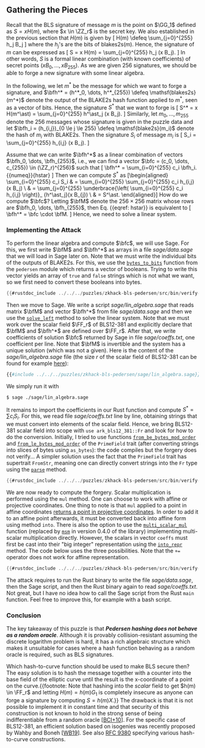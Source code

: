 ## Gathering the Pieces

Recall that the BLS signature of message $m$ is the point on $\GG_1$ defined as $S = x H(m)$, where $x \in \ZZ_r$ is the secret key.
We also established in the previous section that $H(m)$ is given by
\[
 H(m) \defeq \sum_{j=0}^{255} h_j B_j
\]
where the $h_j$'s are the bits of $\mathsf{blakes2s}(m)$.
Hence, the signature of $m$ can be expressed as
\[
 S = x H(m) = \sum_{j=0}^{255} h_j (x B_j).
\]
In other words, $S$ is a formal linear combination (with known coefficients) of secret points $(x B_0, \dots, x B_{255})$.
As we are given 256 signatures, we should be able to forge a new signature with some linear algebra.

In the following, we let $m^*$ be the message for which we want to forge a signature, and $\bfh^* = (h^*_0, \dots, h^*_{255}) \defeq \mathsf{blakes2s}(m^*)$ denote the output of the BLAKE2s hash function applied to $m^*$, seen as a vector of bits.
Hence, the signature $S^*$ that we want to forge is
\[
 S^* = x H(m^\ast) = \sum_{j=0}^{255} h^\ast_j (x B_j).
\]
Similarly, let $m_0, \dots, m_{255}$ denote the 256 messages whose signature is given in the puzzle data and let $\bfh_i = (h_{i,j})_{0 \le j \le 255} \defeq \mathsf{blake2s}(m_i)$ denote the hash of $m_i$ with BLAKE2s.
Then the signature $S_i$ of message $m_i$ is
\[
 S_i = \sum_{j=0}^{255} h_{i,j} (x B_j).
\]

Assume that we can write $\bfh^*$ as a linear combination of vectors $\bfh_0, \dots, \bfh_{255}$, i.e., we can find a vector $\bfc = (c_0, \dots, c_{255}) \in (\ZZ_r)^{256}$ such that
\[
 \bfh^* = \sum_{i=0}^{255} c_i \bfh_i. {{numeq}}{hstar}
\]
Then we can compute $S^*$ as
\[\begin{aligned}
 \sum_{i=0}^{255} c_i S_i & = \sum_{i=0}^{255} \sum_{j=0}^{255} c_i h_{i,j} (x B_j) \\
 & = \sum_{j=0}^{255} \underbrace{\left( \sum_{i=0}^{255} c_i h_{i,j} \right)}_ {h^\ast_j}(x B_{j}) \\
 & = S^\ast.
\end{aligned}\]
How do we compute $\bfc$? Letting $\bfM$ denote the $256 \times 256$ matrix whose rows are $\bfh_0, \dots, \bfh_{255}$, then Eq. {{eqref: hstar}} is equivalent to
\[
 \bfh^* = \bfc \cdot \bfM.
\]
Hence, we need to solve a linear system.

### Implementing the Attack

To perform the linear algebra and compute $\bfc$, we will use Sage.
For this, we first write $\bfM$ and $\bfh^*$ as arrays in a file *sage/data.sage* that we will load in Sage later on.
Note that we must write the individual bits of the outputs of BLAKE2s.
For this, we use the [`bytes_to_bits`](https://docs.rs/ark-crypto-primitives/0.3.0/src/ark_crypto_primitives/crh/pedersen/mod.rs.html#161-170) function from the `pedersen` module which returns a vector of booleans.
Trying to write this vector yields an array of `true` and `false` strings which is not what we want, so we first need to convert these booleans into bytes.

```rust
{{#rustdoc_include ../../../puzzles/zkhack-bls-pedersen/src/bin/verify-bls-pedersen.rs:write}}
```

Then we move to Sage.
We write a script *sage/lin_algebra.sage* that reads matrix $\bfM$ and vector $\bfh^*$ from file *sage/data.sage* and then we use the [`solve_left`](https://doc.sagemath.org/html/en/reference/matrices/sage/matrix/matrix2.html#sage.matrix.matrix2.Matrix.solve_left) method to solve the linear system.
Note that we must work over the scalar field $\FF_r$ of BLS12-381 and explicitly declare that $\bfM$ and $\bfh^*$ are defined over $\FF_r$.
After that, we write coefficients of solution $\bfc$ returned by Sage in file *sage/coeffs.txt*, one coefficient per line.
Note that $\bfM$ is invertible and the system has a unique solution (which was not a given).
Here is the content of the *sage/lin_algebra.sage* file (the size $r$ of the scalar field of BLS12-381 can be found for example [here](https://docs.rs/ark-bls12-381/0.4.0/ark_bls12_381/)):

```python
{{#include ../../../puzzles/zkhack-bls-pedersen/sage/lin_algebra.sage}}
```

We simply run it with

```console
$ sage ./sage/lin_algebra.sage
```

It remains to import the coefficients in our Rust function and compute $S^*= \sum c_i S_i$.
For this, we read file *sage/coeffs.txt* line by line, obtaining strings that we must convert into elements of the scalar field.
Hence, we bring BLS12-381 scalar field into scope with `use ark_bls12_381::Fr` and look for how to do the conversion.
Initially, I tried to use functions [`from_be_bytes_mod_order`](https://docs.rs/ark-ff/0.3.0/ark_ff/fields/trait.PrimeField.html#method.from_be_bytes_mod_order) and [`from_le_bytes_mod_order`](https://docs.rs/ark-ff/0.3.0/ark_ff/fields/trait.PrimeField.html#method.from_le_bytes_mod_order) of the `PrimeField` trait (after converting strings into slices of bytes using `as_bytes`): the code compiles but the forgery does not verify...
A simpler solution uses the fact that the `PrimeField` trait has supertrait `FromStr`, meaning one can directly convert strings into the `Fr` type using the [`parse`](https://doc.rust-lang.org/std/primitive.str.html#method.parse) method.

```rust
{{#rustdoc_include ../../../puzzles/zkhack-bls-pedersen/src/bin/verify-bls-pedersen.rs:read}}
```

We are now ready to compute the forgery.
Scalar multiplication is performed using the `mul` method.
One can choose to work with affine or projective coordinates.
One thing to note is that `mul` applied to a point in affine coordinates [returns a point in projective coordinates](https://docs.rs/ark-ec/0.3.0/ark_ec/trait.AffineCurve.html#tymethod.mul).
In order to add it to an affine point afterwards, it must be converted back into affine form using method `into`.
There is also the option to use the [`multi_scalar_mul`](https://docs.rs/ark-ec/0.3.0/ark_ec/msm/struct.VariableBaseMSM.html#method.multi_scalar_mul) function (replaced by [`msm`](https://docs.rs/ark-ec/0.4.0/ark_ec/scalar_mul/variable_base/trait.VariableBaseMSM.html#method.msm) in version 0.4.0 of the library) implementing multi-scalar multiplication directly.
However, the scalars in vector `coeffs` must first be cast into their "big integer" representation using the [`into_repr`](https://docs.rs/ark-ff/0.3.0/ark_ff/fields/trait.PrimeField.html#tymethod.into_repr) method.
The code below uses the three possibilities.
Note that the `+=` operator does not work for affine representation.

```rust
{{#rustdoc_include ../../../puzzles/zkhack-bls-pedersen/src/bin/verify-bls-pedersen.rs:forge}}
```

The attack requires to run the Rust binary to write the file *sage/data.sage*, then the Sage script, and then the Rust binary again to read *sage/coeffs.txt*. Not great, but I have no idea how to call the Sage script from the Rust `main` function.
Feel free to improve this, for example with a bash script.

### Conclusion

The key takeaway of this puzzle is that ***Pedersen hashing does not behave as a random oracle***. Although it is provably collision-resistant assuming the discrete logarithm problem is hard, it has a rich algebraic structure which makes it unsuitable for cases where a hash function behaving as a random oracle is required, such as BLS signatures.

Which hash-to-curve function should be used to make BLS secure then?
The easy solution is to hash the message together with a counter into the base field of the elliptic curve until the result is the x-coordinate of a point on the curve.{{footnote: Note that hashing into the *scalar* field to get $h(m) \in \FF_r$ and letting $H(m) = h(m) G_1$ is completely insecure as anyone can forge a signature by computing $S = h(m) X$.}}
The drawback is that it is not possible to implement it in constant time and that security of this construction is not known to hold in the strong sense of being indifferentiable from a random oracle [[BCI+10](../../references.md#BCI+10)].
For the specific case of BLS12-381, an efficient solution based on isogenies was recently proposed by Wahby and Boneh [[WB19](../../references.md#WB19)].
See also [RFC 9380](https://www.rfc-editor.org/rfc/rfc9380.html) specifying various hash-to-curve constructions.
